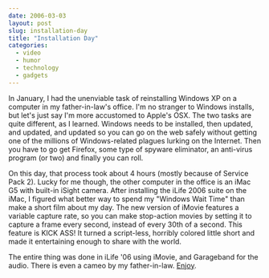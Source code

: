 ```yaml
---
date: 2006-03-03
layout: post
slug: installation-day
title: "Installation Day"
categories:
  - video
  - humor
  - technology
  - gadgets
---
```


In January, I had the unenviable task of reinstalling Windows XP on a computer in my father-in-law's office. I'm no stranger to Windows installs, but let's just say I'm more accustomed to Apple's OSX. The two tasks are quite different, as I learned. Windows needs to be installed, then updated, and updated, and updated so you can go on the web safely without getting one of the millions of Windows-related plagues lurking on the Internet. Then you have to go get Firefox, some type of spyware eliminator, an anti-virus program (or two) and finally you can roll.

On this day, that process took about 4 hours (mostly because of Service Pack 2). Lucky for me though, the other computer in the office is an iMac G5 with built-in iSight camera. After installing the iLife 2006 suite on the iMac, I figured what better way to spend my "Windows Wait Time" than make a short film about my day. The new version of iMovie features a variable capture rate, so you can make stop-action movies by setting it to capture a frame every second, instead of every 30th of a second. This feature is KICK ASS! It turned a script-less, horribly colored little short and made it entertaining enough to share with the world.

The entire thing was done in iLife '06 using iMovie, and Garageband for the audio. There is even a cameo by my father-in-law. [Enjoy](http://www.youtube.com/watch?v=g-6GLqiRzQw).
